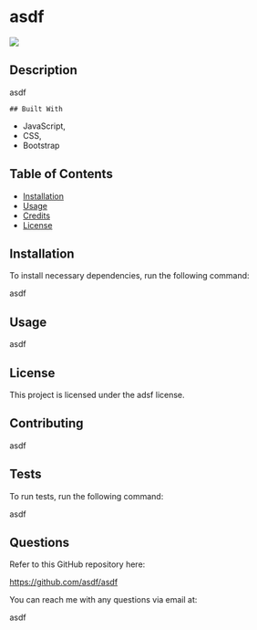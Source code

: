 
  # asdf

  ![](https://img.shields.io/badge/license-adsf-green)

  ## Description 
  asdf

  
    ## Built With

    
 * JavaScript,
 * CSS,
 * Bootstrap
    

  ## Table of Contents

  * [Installation](#installation)
  * [Usage](#usage)
  * [Credits](#credits)
  * [License](#license)

  ## Installation
  
  To install necessary dependencies, run the following command:
  
  asdf

  ## Usage

  asdf

  ## License

  This project is licensed under the adsf license.

  ## Contributing

  asdf

  ## Tests

  To run tests, run the following command:

  asdf
  
  ## Questions

  Refer to this GitHub repository here:

  https://github.com/asdf/asdf

  You can reach me with any questions via email at:

  asdf
  